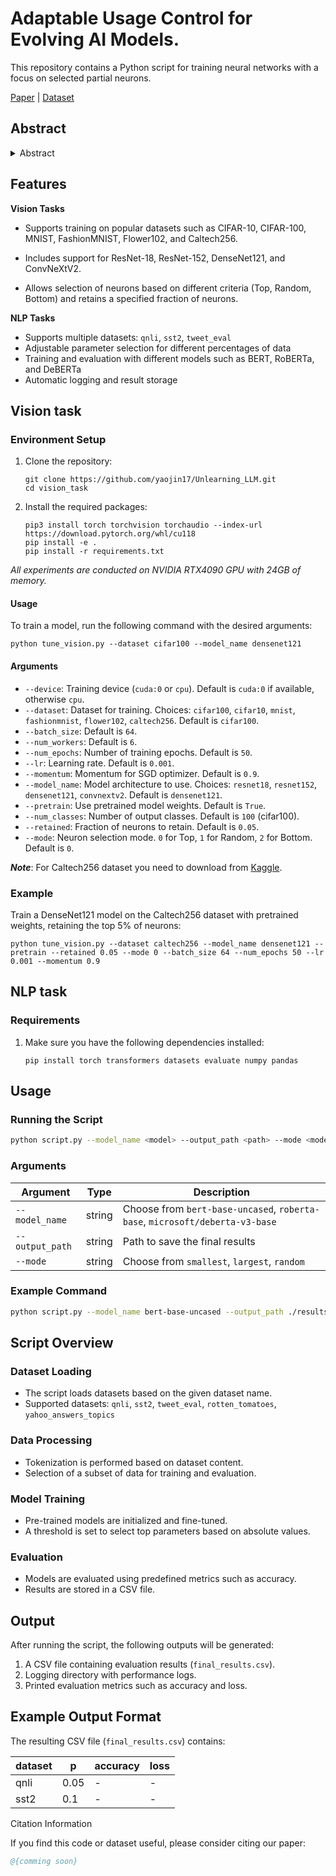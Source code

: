# Adaptable Usage Control for Evolving AI Models.

This repository contains a Python script for training neural networks with a focus on selected partial neurons. 

[Paper](https://exapme) | [Dataset](https://pytorch.org/vision/stable/datasets.html)

## Abstract

<details><summary>Abstract</summary>


This repository provides a unified framework for training and evaluating models on both vision and natural language processing (NLP) tasks. The project supports multiple datasets and model architectures across two domains, with flexible configuration options for researchers.

</details>

## Features

**Vision Tasks**

- Supports training on popular datasets such as CIFAR-10, CIFAR-100, MNIST, FashionMNIST, Flower102, and Caltech256.

- Includes support for ResNet-18, ResNet-152, DenseNet121, and ConvNeXtV2.
- Allows selection of neurons based on different criteria (Top, Random, Bottom) and retains a specified fraction of neurons.

**NLP Tasks**

- Supports multiple datasets: `qnli`, `sst2`, `tweet_eval`
- Adjustable parameter selection for different percentages of data
- Training and evaluation with different models such as BERT, RoBERTa, and DeBERTa
- Automatic logging and result storage

## Vision task

### Environment Setup

1. Clone the repository:

   ```
   git clone https://github.com/yaojin17/Unlearning_LLM.git
   cd vision_task
   ```

2. Install the required packages:

   ```
   pip3 install torch torchvision torchaudio --index-url https://download.pytorch.org/whl/cu118
   pip install -e .
   pip install -r requirements.txt
   ```

*All experiments are conducted on NVIDIA RTX4090 GPU with 24GB of memory.*

#### Usage

To train a model, run the following command with the desired arguments:

```
python tune_vision.py --dataset cifar100 --model_name densenet121
```

#### Arguments

- `--device`: Training device (`cuda:0` or `cpu`). Default is `cuda:0` if available, otherwise `cpu`.
- `--dataset`: Dataset for training. Choices: `cifar100`, `cifar10`, `mnist`, `fashionmnist`, `flower102`, `caltech256`. Default is `cifar100`.
- `--batch_size`: Default is `64`.
- `--num_workers`: Default is `6`.
- `--num_epochs`: Number of training epochs. Default is `50`.
- `--lr`: Learning rate. Default is `0.001`.
- `--momentum`: Momentum for SGD optimizer. Default is `0.9`.
- `--model_name`: Model architecture to use. Choices: `resnet18`, `resnet152`, `densenet121`, `convnextv2`. Default is `densenet121`.
- `--pretrain`: Use pretrained model weights. Default is `True`.
- `--num_classes`: Number of output classes. Default is `100` (cifar100).
- `--retained`: Fraction of neurons to retain. Default is `0.05`.
- `--mode`: Neuron selection mode. `0` for Top, `1` for Random, `2` for Bottom. Default is `0`.

***Note***: For Caltech256 dataset you need to download from [Kaggle](https://www.kaggle.com/datasets/jessicali9530/caltech256).

### Example

Train a DenseNet121 model on the Caltech256 dataset with pretrained weights, retaining the top 5% of neurons:

```
python tune_vision.py --dataset caltech256 --model_name densenet121 --pretrain --retained 0.05 --mode 0 --batch_size 64 --num_epochs 50 --lr 0.001 --momentum 0.9
```

## NLP task

### Requirements

1. Make sure you have the following dependencies installed:

   ```
   pip install torch transformers datasets evaluate numpy pandas
   ```

## Usage

### Running the Script

```bash
python script.py --model_name <model> --output_path <path> --mode <mode>
```

### Arguments

| Argument        | Type   | Description                                                  |
| --------------- | ------ | ------------------------------------------------------------ |
| `--model_name`  | string | Choose from `bert-base-uncased`, `roberta-base`, `microsoft/deberta-v3-base` |
| `--output_path` | string | Path to save the final results                               |
| `--mode`        | string | Choose from `smallest`, `largest`, `random`                  |

### Example Command

```bash
python script.py --model_name bert-base-uncased --output_path ./results --mode largest
```

## Script Overview

### Dataset Loading

- The script loads datasets based on the given dataset name.
- Supported datasets: `qnli`, `sst2`, `tweet_eval`, `rotten_tomatoes`, `yahoo_answers_topics`

### Data Processing

- Tokenization is performed based on dataset content.
- Selection of a subset of data for training and evaluation.

### Model Training

- Pre-trained models are initialized and fine-tuned.
- A threshold is set to select top parameters based on absolute values.

### Evaluation

- Models are evaluated using predefined metrics such as accuracy.
- Results are stored in a CSV file.

## Output

After running the script, the following outputs will be generated:

1. A CSV file containing evaluation results (`final_results.csv`).
2. Logging directory with performance logs.
3. Printed evaluation metrics such as accuracy and loss.

## Example Output Format

The resulting CSV file (`final_results.csv`) contains:

| dataset | p    | accuracy | loss |
| ------- | ---- | -------- | ---- |
| qnli    | 0.05 | -        | -    |
| sst2    | 0.1  | -        | -    |





Citation Information

If you find this code or dataset useful, please consider citing our paper:

```bib
@{comming soon}
```

